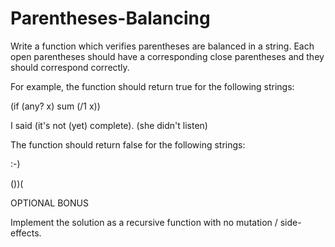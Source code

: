 Parentheses-Balancing
=====================

Write a function which verifies parentheses are balanced in a string. Each open parentheses should have a corresponding close parentheses and they should correspond correctly.

For example, the function should return true for the following strings:

(if (any? x) sum (/1 x))

I said (it's not (yet) complete). (she didn't listen)

The function should return false for the following strings:

:-)

())(

OPTIONAL BONUS

Implement the solution as a recursive function with no mutation / side-effects.
